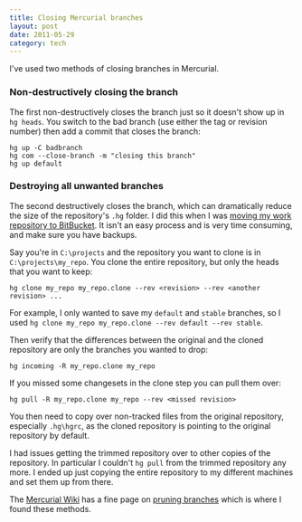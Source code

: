 ```yaml
---
title: Closing Mercurial branches
layout: post
date: 2011-05-29
category: tech
---
```


I've used two methods of closing branches in Mercurial.

### Non-destructively closing the branch

The first non-destructively closes the branch just so it doesn't show up in `hg heads`. You switch to the bad branch (use either the tag or revision number) then add a commit that closes the branch:

    hg up -C badbranch
    hg com --close-branch -m "closing this branch"
    hg up default

### Destroying all unwanted branches

The second destructively closes the branch, which can dramatically reduce the size of the repository's `.hg` folder. I did this when I was [moving my work repository to BitBucket][3]. It isn't an easy process and is very time consuming, and make sure you have backups.

Say you're in `C:\projects` and the repository you want to clone is in `C:\projects\my_repo`. You clone the entire repository, but only the heads that you want to keep:

    hg clone my_repo my_repo.clone --rev <revision> --rev <another revision> ...

For example, I only wanted to save my `default` and `stable` branches, so I used `hg clone my_repo my_repo.clone --rev default --rev stable`.

Then verify that the differences between the original and the cloned repository are only the branches you wanted to drop:

    hg incoming -R my_repo.clone my_repo

If you missed some changesets in the clone step you can pull them over:

    hg pull -R my_repo.clone my_repo --rev <missed revision>

You then need to copy over non-tracked files from the original repository, especially `.hg\hgrc`, as the cloned repository is pointing to the original repository by default.

I had issues getting the trimmed repository over to other copies of the repository. In particular I couldn't `hg pull` from the trimmed repository any more. I ended up just copying the entire repository to my different machines and set them up from there.

The [Mercurial Wiki][1] has a fine page on [pruning branches][2] which is where I found these methods.

[1]: http://mercurial.selenic.com/wiki/Mercurial
[2]: http://mercurial.selenic.com/wiki/PruningDeadBranches
[3]: http://blog.belfryimages.com.au/post/5203916079/ssh-for-pushing-large-repositories-to-bitbucket
